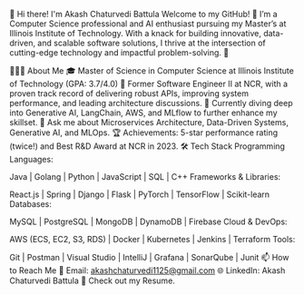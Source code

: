 👋 Hi there! I'm Akash Chaturvedi Battula
Welcome to my GitHub! 🚀 I’m a Computer Science professional and AI enthusiast pursuing my Master’s at Illinois Institute of Technology. With a knack for building innovative, data-driven, and scalable software solutions, I thrive at the intersection of cutting-edge technology and impactful problem-solving. 🌟

👨🏻‍💻 About Me
🎓 Master of Science in Computer Science at Illinois Institute of Technology (GPA: 3.7/4.0)
🔭 Former Software Engineer II at NCR, with a proven track record of delivering robust APIs, improving system performance, and leading architecture discussions.
🌱 Currently diving deep into Generative AI, LangChain, AWS, and MLflow to further enhance my skillset.
💬 Ask me about Microservices Architecture, Data-Driven Systems, Generative AI, and MLOps.
🏆 Achievements: 5-star performance rating (twice!) and Best R&D Award at NCR in 2023.
🛠 Tech Stack
Programming Languages:

Java | Golang | Python | JavaScript | SQL | C++
Frameworks & Libraries:

React.js | Spring | Django | Flask | PyTorch | TensorFlow | Scikit-learn
Databases:

MySQL | PostgreSQL | MongoDB | DynamoDB | Firebase
Cloud & DevOps:

AWS (ECS, EC2, S3, RDS) | Docker | Kubernetes | Jenkins | Terraform
Tools:

Git | Postman | Visual Studio | IntelliJ | Grafana | SonarQube | Junit
📫 How to Reach Me
📧 Email: akashchaturvedi1125@gmail.com
🌐 LinkedIn: Akash Chaturvedi Battula
📄 Check out my Resume.
